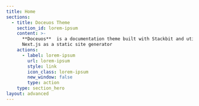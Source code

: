 ```yaml
---
title: Home
sections:
  - title: Doceuos Theme
    section_id: lorem-ipsum
    content: >-
      **Doceuos**  is a documentation theme built with Stackbit and utilizes
      Next.js as a static site generator
    actions:
      - label: lorem-ipsum
        url: lorem-ipsum
        style: link
        icon_class: lorem-ipsum
        new_window: false
        type: action
    type: section_hero
layout: advanced
---
```

